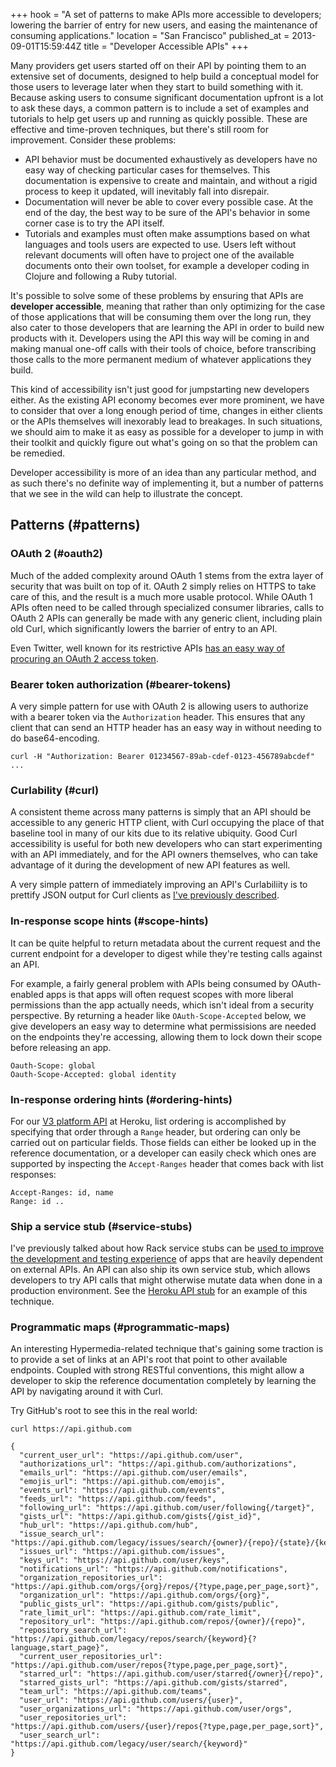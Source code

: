 +++
hook = "A set of patterns to make APIs more accessible to developers; lowering the barrier of entry for new users, and easing the maintenance of consuming applications."
location = "San Francisco"
published_at = 2013-09-01T15:59:44Z
title = "Developer Accessible APIs"
+++

Many providers get users started off on their API by pointing them to an
extensive set of documents, designed to help build a conceptual model for those
users to leverage later when they start to build something with it. Because
asking users to consume significant documentation upfront is a lot to ask these
days, a common pattern is to include a set of examples and tutorials to help
get users up and running as quickly possible. These are effective and
time-proven techniques, but there's still room for improvement.  Consider these
problems:

* API behavior must be documented exhaustively as developers have no easy way
  of checking particular cases for themselves. This documentation is expensive
  to create and maintain, and without a rigid process to keep it updated, will
  inevitably fall into disrepair.
* Documentation will never be able to cover every possible case. At the end of
  the day, the best way to be sure of the API's behavior in some corner case is
  to try the API itself.
* Tutorials and examples must often make assumptions based on what languages
  and tools users are expected to use. Users left without relevant documents will
  often have to project one of the available documents onto their own toolset,
  for example a developer coding in Clojure and following a Ruby tutorial.

It's possible to solve some of these problems by ensuring that APIs are
**developer accessible**, meaning that rather than only optimizing for the case
of those applications that will be consuming them over the long run, they also
cater to those developers that are learning the API in order to build new
products with it. Developers using the API this way will be coming in and
making manual one-off calls with their tools of choice, before transcribing
those calls to the more permanent medium of whatever applications they build.

This kind of accessibility isn't just good for jumpstarting new developers
either. As the existing API economy becomes ever more prominent, we have to
consider that over a long enough period of time, changes in either clients or
the APIs themselves will inexorably lead to breakages. In such situations, we
should aim to make it as easy as possible for a developer to jump in with their
toolkit and quickly figure out what's going on so that the problem can be
remedied.

Developer accessibility is more of an idea than any particular method, and as
such there's no definite way of implementing it, but a number of patterns that
we see in the wild can help to illustrate the concept.

## Patterns (#patterns)

### OAuth 2 (#oauth2)

Much of the added complexity around OAuth 1 stems from the extra layer of
security that was built on top of it. OAuth 2 simply relies on HTTPS to take
care of this, and the result is a much more usable protocol. While OAuth 1 APIs
often need to be called through specialized consumer libraries, calls to OAuth
2 APIs can generally be made with any generic client, including plain old Curl,
which significantly lowers the barrier of entry to an API.

Even Twitter, well known for its restrictive APIs [has an easy way of procuring
an OAuth 2 access token](https://gist.github.com/brandur/5845931).

### Bearer token authorization (#bearer-tokens)

A very simple pattern for use with OAuth 2 is allowing users to authorize with
a bearer token via the `Authorization` header. This ensures that any client
that can send an HTTP header has an easy way in without needing to do
base64-encoding.

    curl -H "Authorization: Bearer 01234567-89ab-cdef-0123-456789abcdef" ...

### Curlability (#curl)

A consistent theme across many patterns is simply that an API should be
accessible to any generic HTTP client, with Curl occupying the place of that
baseline tool in many of our kits due to its relative ubiquity. Good Curl
accessibility is useful for both new developers who can start experimenting
with an API immediately, and for the API owners themselves, who can take
advantage of it during the development of new API features as well.

A very simple pattern of immediately improving an API's Curlabiliity is to
prettify JSON output for Curl clients as [I've previously
described](https://mutelight.org/pretty-json).

### In-response scope hints (#scope-hints)

It can be quite helpful to return metadata about the current request and the
current endpoint for a developer to digest while they're testing calls against
an API.

For example, a fairly general problem with APIs being consumed by OAuth-enabled
apps is that apps will often request scopes with more liberal permissions than
the app actually needs, which isn't ideal from a security perspective. By
returning a header like `OAuth-Scope-Accepted` below, we give developers an
easy way to determine what permissisions are needed on the endpoints they're
accessing, allowing them to lock down their scope before releasing an app.

    Oauth-Scope: global
    Oauth-Scope-Accepted: global identity

### In-response ordering hints (#ordering-hints)

For our [V3 platform
API](https://devcenter.heroku.com/articles/platform-api-reference) at Heroku,
list ordering is accomplished by specifying that order through a `Range`
header, but ordering can only be carried out on particular fields. Those fields
can either be looked up in the reference documentation, or a developer can
easily check which ones are supported by inspecting the `Accept-Ranges` header
that comes back with list responses:

    Accept-Ranges: id, name
    Range: id ..

### Ship a service stub (#service-stubs)

I've previously talked about how Rack service stubs can be [used to improve the
development and testing experience](https://brandur.org/service-stubs) of apps
that are heavily dependent on external APIs. An API can also ship its own
service stub, which allows developers to try API calls that might otherwise
mutate data when done in a production environment. See the [Heroku API
stub](https://github.com/heroku/heroku-api-stub) for an example of this
technique.

### Programmatic maps (#programmatic-maps)

An interesting Hypermedia-related technique that's gaining some traction is to
provide a set of links at an API's root that point to other available
endpoints. Coupled with strong RESTful conventions, this might allow a
developer to skip the reference documentation completely by learning the API by
navigating around it with Curl.

Try GitHub's root to see this in the real world:

    curl https://api.github.com
    
    {
      "current_user_url": "https://api.github.com/user",
      "authorizations_url": "https://api.github.com/authorizations",
      "emails_url": "https://api.github.com/user/emails",
      "emojis_url": "https://api.github.com/emojis",
      "events_url": "https://api.github.com/events",
      "feeds_url": "https://api.github.com/feeds",
      "following_url": "https://api.github.com/user/following{/target}",
      "gists_url": "https://api.github.com/gists{/gist_id}",
      "hub_url": "https://api.github.com/hub",
      "issue_search_url": "https://api.github.com/legacy/issues/search/{owner}/{repo}/{state}/{keyword}",
      "issues_url": "https://api.github.com/issues",
      "keys_url": "https://api.github.com/user/keys",
      "notifications_url": "https://api.github.com/notifications",
      "organization_repositories_url": "https://api.github.com/orgs/{org}/repos/{?type,page,per_page,sort}",
      "organization_url": "https://api.github.com/orgs/{org}",
      "public_gists_url": "https://api.github.com/gists/public",
      "rate_limit_url": "https://api.github.com/rate_limit",
      "repository_url": "https://api.github.com/repos/{owner}/{repo}",
      "repository_search_url": "https://api.github.com/legacy/repos/search/{keyword}{?language,start_page}",
      "current_user_repositories_url": "https://api.github.com/user/repos{?type,page,per_page,sort}",
      "starred_url": "https://api.github.com/user/starred{/owner}{/repo}",
      "starred_gists_url": "https://api.github.com/gists/starred",
      "team_url": "https://api.github.com/teams",
      "user_url": "https://api.github.com/users/{user}",
      "user_organizations_url": "https://api.github.com/user/orgs",
      "user_repositories_url": "https://api.github.com/users/{user}/repos{?type,page,per_page,sort}",
      "user_search_url": "https://api.github.com/legacy/user/search/{keyword}"
    }
